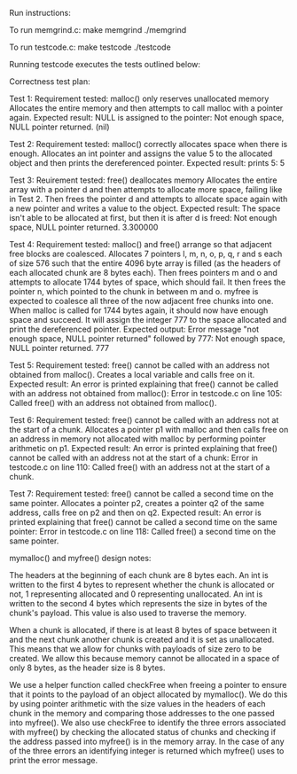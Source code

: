 Run instructions:

To run memgrind.c:
make memgrind
./memgrind

To run testcode.c:
make testcode
./testcode

Running testcode executes the tests outlined below:

Correctness test plan:

Test 1:
Requirement tested: malloc() only reserves unallocated memory 
Allocates the entire memory and then attempts to call malloc with a pointer again.
Expected result: NULL is assigned to the pointer:
Not enough space, NULL pointer returned.
(nil)

Test 2:
Requirement tested: malloc() correctly allocates space when there is enough.
Allocates an int pointer and assigns the value 5 to the allocated object and then prints the dereferenced pointer.
Expected result: prints 5:
5

Test 3:
Reuirement tested: free() deallocates memory
Allocates the entire array with a pointer d and then attempts to allocate more space, failing like in Test 2. Then frees the pointer d and attempts to allocate space again with a new pointer and writes a value to the object.
Expected result: The space isn't able to be allocated at first, but then it is after d is freed:
Not enough space, NULL pointer returned.
3.300000

Test 4:
Requirement tested: malloc() and free() arrange so that adjacent free blocks are coalesced.
Allocates 7 pointers l, m, n, o, p, q, r and s each of size 576 such that the entire 4096 byte array is filled (as the headers of each allocated chunk are 8 bytes each). Then frees pointers m and o and attempts to allocate 1744 bytes of space, which should fail. It then frees the pointer n, which pointed to the chunk in between m and o. myfree is expected to coalesce all three of the now adjacent free chunks into one. When malloc is called for 1744 bytes again, it should now have enough space and succeed. It will assign the integer 777 to the space allocated and print the dereferenced pointer.
Expected output: Error message "not enough space, NULL pointer returned" followed by 777:
Not enough space, NULL pointer returned.
777

Test 5: 
Requirement tested: free() cannot be called with an address not obtained from malloc().
Creates a local variable and calls free on it.
Expected result: An error is printed explaining that free() cannot be called with an address not obtained from malloc():
Error in testcode.c on line 105: Called free() with an address not obtained from malloc().

Test 6:
Requirement tested: free() cannot be called with an address not at the start of a chunk.
Allocates a pointer p1 with malloc and then calls free on an address in memory not allocated with malloc by performing pointer arithmetic on p1.
Expected result: An error is printed explaining that free() cannot be called with an address not at the start of a chunk:
Error in testcode.c on line 110: Called free() with an address not at the start of a chunk.

Test 7:
Requirement tested: free() cannot be called a second time on the same pointer.
Allocates a pointer p2, creates a pointer q2 of the same address, calls free on p2 and then on q2.
Expected result: An error is printed explaining that free() cannot be called a second time on the same pointer:
Error in testcode.c on line 118: Called free() a second time on the same pointer.

mymalloc() and myfree() design notes:

The headers at the beginning of each chunk are 8 bytes each. An int is written to the first 4 bytes to represent whether the chunk is allocated or not, 1 representing allocated and 0 representing unallocated. An int is written to the second 4 bytes which represents the size in bytes of the chunk's payload. This value is also used to traverse the memory.

When a chunk is allocated, if there is at least 8 bytes of space between it and the next chunk another chunk is created and it is set as unallocated. This means that we allow for chunks with payloads of size zero to be created. We allow this because memory cannot be allocated in a space of only 8 bytes, as the header size is 8 bytes.

We use a helper function called checkFree when freeing a pointer to ensure that it points to the payload of an object allocated by mymalloc(). We do this by using pointer arithmetic with the size values in the headers of each chunk in the memory and comparing those addresses to the one passed into myfree(). We also use checkFree to identify the three errors associated with myfree() by checking the allocated status of chunks and checking if the address passed into myfree() is in the memory array. In the case of any of the three errors an identifying integer is returned which myfree() uses to print the error message.

